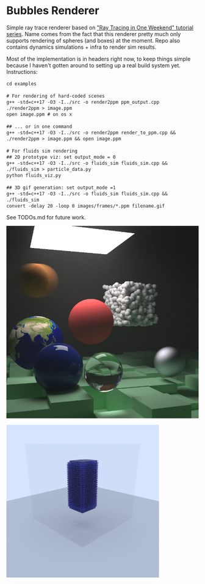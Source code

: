 # Bubbles Renderer

Simple ray trace renderer based on ["Ray Tracing in One Weekend" tutorial series](https://raytracing.github.io/). Name comes from the fact that this renderer pretty much only supports rendering of spheres (and boxes) at the moment. Repo also contains dynamics simulations + infra to render sim results.

Most of the implementation is in headers right now, to keep things simple because I haven't gotten around to setting up a real build system yet. Instructions:
```
cd examples

# For rendering of hard-coded scenes
g++ -std=c++17 -O3 -I../src -o render2ppm ppm_output.cpp
./render2ppm > image.ppm
open image.ppm # on os x

## ... or in one command
g++ -std=c++17 -O3 -I../src -o render2ppm render_to_ppm.cpp && ./render2ppm > image.ppm && open image.ppm

# For fluids sim rendering
## 2D prototype viz: set output_mode = 0
g++ -std=c++17 -O3 -I../src -o fluids_sim fluids_sim.cpp && ./fluids_sim > particle_data.py
python fluids_viz.py

## 3D gif generation: set output_mode =1
g++ -std=c++17 -O3 -I../src -o fluids_sim fluids_sim.cpp && ./fluids_sim
convert -delay 20 -loop 0 images/frames/*.ppm filename.gif
```

See TODOs.md for future work.

![](./examples/images/final_scene.jpg)

![](./examples/images/blockdrop_3d_2.gif)
